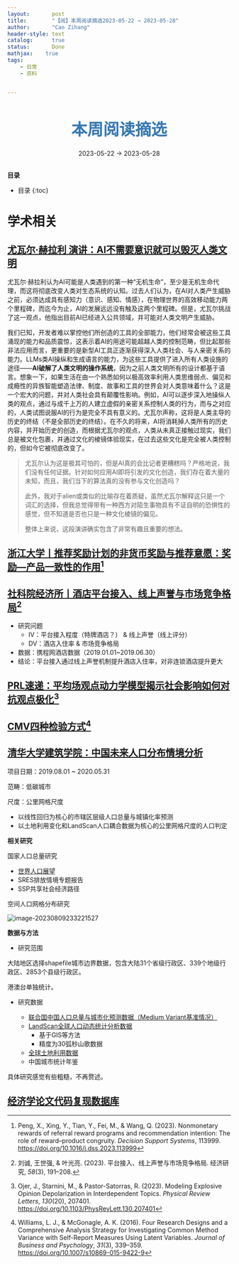 ```yaml
---
layout:       post
title:        "【阅】本周阅读摘选2023-05-22 → 2023-05-28"
author:       "Cao Zihang"
header-style: text
catalog:      true
status:		  Done
mathjax: 	true
tags:
    - 日常
    - 资料


---
```


<center style="margin-bottom: 20px; margin-top: 50px"><font color="#3879B1" style="line-height: 1.4;font-weight: 700;font-size: 36px;box-sizing: border-box; ">本周阅读摘选</font></center>

<center style=" margin-bottom: 30px;">2023-05-22 → 2023-05-28</center>

<font style="font-weight: bold;">目录</font>

* 目录
{:toc}

# 学术相关

## [尤瓦尔·赫拉利 演讲：AI不需要意识就可以毁灭人类文明](https://www.bilibili.com/video/BV1nm4y187ic/?spm_id_from=333.337.search-card.all.click&vd_source=3a2d88cb18aadffe0dabe9dd1ee84683)

尤瓦尔·赫拉利认为AI可能是人类遇到的第一种“无机生命”，至少是无机生命代理，而这将彻底改变人类对生态系统的认知。过去人们认为，在AI对人类产生威胁之前，必须达成具有感知力（意识、感知、情感），在物理世界的高效移动能力两个里程碑，而迄今为止，AI的发展远远没有触及这两个里程碑。但是，尤瓦尔挑战了这一观点，他指出目前AI已经进入公共领域，并可能对人类文明产生威胁。

我们已知，开发者难以掌控他们所创造的工具的全部能力，他们经常会被这些工具涌现的能力和品质震惊，这表示着AI的用途可能超越人类的控制范畴，但比起那些非法应用而言，更重要的是新型AI工具正逐渐获得深入人类社会、与人亲密关系的能力。LLMs类AI操纵和生成语言的能力，为这些工具提供了进入所有人类设施的途径——**AI破解了人类文明的操作系统**，因为之前人类文明所有的设计都基于语言。想象一下，如果生活在由一个熟悉如何以极高效率利用人类思维弱点、偏见和成瘾性的异族智能塑造法律、制度、故事和工具的世界会对人类意味着什么？这是一个宏大的问题，并对人类社会具有颠覆性影响。例如，AI可以逐步深入地操纵人类的观点，通过与成千上万的人建立虚假的亲密关系控制人类的行为，而与之对应的，人类试图说服AI的行为是完全不具有意义的。尤瓦尔声称，这将是人类主导的历史的终结（不是全部历史的终结）。在不久的将来，AI将消耗掉人类所有的历史内容，并开始历史的创造，而根据尤瓦尔的观点，人类从未真正接触过现实，我们总是被文化包裹，并通过文化的棱镜体验现实，在过去这些文化是完全被人类控制的，但如今它被彻底改变了。

> 尤瓦尔认为这是极其可怕的，但是AI真的会比记者更糟糕吗？严格地说，我们没有任何证据。针对如何应用AI即将引发的文化创造，我们存在着大量的未知，而且，我们当下的算法真的没有参与文化创造吗？
>
> 此外，我对于alien或类似的比喻存在着质疑，虽然尤瓦尔解释这只是一个词汇的选择，但我总觉得带有一种西方对陌生事物具有不证自明的恐惧性的感觉，但不知道是否也只是一种文化棱镜的偏见。
>
> 整体上来说，这段演讲确实包含了非常有趣且重要的想法。

## [浙江大学丨推荐奖励计划的非货币奖励与推荐意愿：奖励—产品一致性的作用](https://www.sciencedirect.com/science/article/abs/pii/S016792362300074X?dgcid=author)[^1]



## [社科院经济所丨酒店平台接入、线上声誉与市场竞争格局](https://kns.cnki.net/kcms2/article/abstract?v=3uoqIhG8C44YLTlOAiTRKu87-SJxoEJu6LL9TJzd50l4qqhMgY5XoN0tc9maQzt2r0eaYHI66nENNAZtENMbcVJZK6qmpRfi&uniplatform=NZKPT)[^2]

- 研究问题
  - IV：平台接入程度（特牌酒店？） & 线上声誉（线上评分）
  - DV：酒店入住率 & 市场竞争格局
- 数据：携程网酒店数据（2019.01.01~2019.06.30）
- 结论：平台接入通过线上声誉机制提升酒店入住率，对非连锁酒店提升更大



## [PRL速递：平均场观点动力学模型揭示社会影响如何对抗观点极化](https://mp.weixin.qq.com/s/TvV1DtoH1vcyg2assAd9jg)[^3]



## [CMV四种检验方式](https://mp.weixin.qq.com/s/t8S5PF5FEr-Bj3pD1fKyPg)[^4]



## [清华大学建筑学院：中国未来人口分布情境分析](https://www.efchina.org/Reports-zh/report-lccp-20210207-3-zh)

项目日期：2019.08.01 ~ 2020.05.31

范畴：低碳城市

尺度：公里网格尺度

- 以线性回归为核心的市辖区层级人口总量与城镇化率预测
- 以土地利用变化和LandScan人口耦合数据为核心的公里网格尺度的人口判定

**相关研究**

国家人口总量研究

- [世界人口展望](https://population.un.org/wpp/)
- SRES排放情境专题报告
- SSP共享社会经济路径

空间人口网格分布研究

![image-20230809233221527](https://img.czhread.asia/img/image-20230809233221527.png)

**数据与方法**

- 研究范围

大陆地区选择shapefile城市边界数据，包含大陆31个省级行政区、339个地级行政区、2853个县级行政区。

港澳台单独统计。

- 研究数据

  - [联合国中国人口总量与城市化预测数据（Medium Variant基准情况）](https：//population.un.org/wpp/Download/Standard/Population)
  - [LandScan全球人口动态统计分析数据](https://landscan.ornl.gov/landscan-datasets)
    - 基于GIS等方法
    - 精度为30弧秒山歌数据
  - [全球土地利用数据](http://www.geosimulation.cn/GlobalSSPsUrbanProduct.html)
  - 中国城市统计年鉴

具体研究感觉有些粗糙，不再赘述。

## [经济学论文代码复现数据库](https://ejd.econ.mathematik.uni-ulm.de/)

[^1]: Peng, X., Xing, Y., Tian, Y., Fei, M., & Wang, Q. (2023). Nonmonetary rewards of referral reward programs and recommendation intention: The role of reward–product congruity. *Decision Support Systems*, 113999. https://doi.org/10.1016/j.dss.2023.113999
[^2]: 刘诚, 王世强, & 叶光亮. (2023). 平台接入、线上声誉与市场竞争格局. 经济研究, *58*(3), 191–208.
[^3]: Ojer, J., Starnini, M., & Pastor-Satorras, R. (2023). Modeling Explosive Opinion Depolarization in Interdependent Topics. *Physical Review Letters*, *130*(20), 207401. https://doi.org/10.1103/PhysRevLett.130.207401
[^4]: Williams, L. J., & McGonagle, A. K. (2016). Four Research Designs and a Comprehensive Analysis Strategy for Investigating Common Method Variance with Self-Report Measures Using Latent Variables. *Journal of Business and Psychology*, *31*(3), 339–359. https://doi.org/10.1007/s10869-015-9422-9

